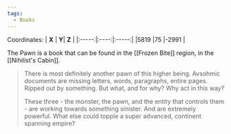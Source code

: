 ```yaml
---
tags:
  - Books
---
```


Coordinates:
| **X** | **Y**| **Z** |
|:-----:|:----:|:-----:|
|5819  |75   |-2991  |

The Pawn is a book that can be found in the [[Frozen Bite]] region, in the [[Nihilist's Cabin]].

> There is most definitely another pawn of this higher being. Avsohmic documents are missing letters, words, paragraphs, entire pages. Ripped out by something. But what, and for why? Why act in this way?
>
> These three - the monster, the pawn, and the entity that controls them - are working towards something sinister. And are extremely powerful. What else could topple a super advanced, continent spanning empire?



